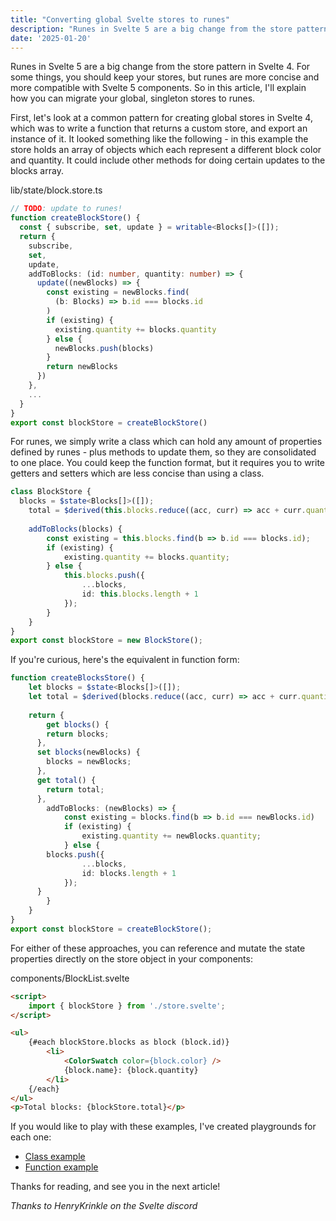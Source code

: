 ```yaml
---
title: "Converting global Svelte stores to runes"
description: "Runes in Svelte 5 are a big change from the store pattern in Svelte 4. Let's look at how to migrate your stores to runes."
date: '2025-01-20'
---
```


Runes in Svelte 5 are a big change from the store pattern in Svelte 4. For some things, you should keep your stores, but runes are more concise and more compatible with Svelte 5 components. So in this article, I'll explain how you can migrate your global, singleton stores to runes.

First, let's look at a common pattern for creating global stores in Svelte 4, which was to write a function that returns a custom store, and export an instance of it. It looked something like the following - in this example the store holds an array of objects which each represent a different block color and quantity. It could include other methods for doing certain updates to the blocks array.

lib/state/block.store.ts
```ts
// TODO: update to runes!
function createBlockStore() {
  const { subscribe, set, update } = writable<Blocks[]>([]);
  return {
    subscribe,
    set,
    update,
    addToBlocks: (id: number, quantity: number) => {
      update((newBlocks) => {
        const existing = newBlocks.find(
          (b: Blocks) => b.id === blocks.id
        )
        if (existing) {
          existing.quantity += blocks.quantity
        } else {
          newBlocks.push(blocks)
        }
        return newBlocks
      })
    },
    ...
  }
}
export const blockStore = createBlockStore()
```

For runes, we simply write a class which can hold any amount of properties defined by runes - plus methods to update them, so they are consolidated to one place. You could keep the function format, but it requires you to write getters and setters which are less concise than using a class.

```ts
class BlockStore {
  blocks = $state<Blocks[]>([]);
	total = $derived(this.blocks.reduce((acc, curr) => acc + curr.quantity, 0));
	
	addToBlocks(blocks) {
		const existing = this.blocks.find(b => b.id === blocks.id);
		if (existing) {
			existing.quantity += blocks.quantity;
		} else {
			this.blocks.push({
				...blocks,
				id: this.blocks.length + 1
			});
		}
	}
}
export const blockStore = new BlockStore();
```

If you're curious, here's the equivalent in function form:

```ts
function createBlocksStore() {
	let blocks = $state<Blocks[]>([]);
	let total = $derived(blocks.reduce((acc, curr) => acc + curr.quantity, 0));
	
	return {
		get blocks() {
	    return blocks;
	  },
	  set blocks(newBlocks) {
	    blocks = newBlocks;
	  },
	  get total() {
	    return total;
	  },
		addToBlocks: (newBlocks) => {
			const existing = blocks.find(b => b.id === newBlocks.id)
			if (existing) {
				existing.quantity += newBlocks.quantity;
			} else {
        blocks.push({
				...blocks,
				id: blocks.length + 1
			});
      }
		}
	}
}
export const blockStore = createBlockStore();
```

For either of these approaches, you can reference and mutate the state properties directly on the store object in your components:

components/BlockList.svelte
```html
<script>
	import { blockStore } from './store.svelte';
</script>

<ul>
	{#each blockStore.blocks as block (block.id)}
		<li>
			<ColorSwatch color={block.color} />
			{block.name}: {block.quantity}
		</li>
	{/each}
</ul>
<p>Total blocks: {blockStore.total}</p>
```

If you would like to play with these examples, I've created playgrounds for each one:
- [Class example](https://svelte.dev/playground/cc2b07014d8b4e4bb62bd78165cb1237?version=5.17.3)
- [Function example](https://svelte.dev/playground/5ea7ad30f8404f0b8a11315a3bb133f6?version=5.17.3)

Thanks for reading, and see you in the next article!

_Thanks to HenryKrinkle on the Svelte discord_